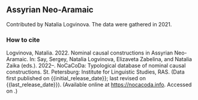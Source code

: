 ## Assyrian Neo-Aramaic

Contributed by Natalia Logvinova. The data were gathered in 2021.

### How to cite

Logvinova, Natalia. 2022. Nominal causal constructions in Assyrian Neo-Aramaic. In: Say, Sergey, Natalia Logvinova,
Elizaveta Zabelina, and Natalia Zaika (eds.). 2022–. NoCaCoDa: Typological database of nominal causal constructions.
St. Petersburg: Institute for Linguistic Studies, RAS. (Data first published on {{initial_release_date}};
last revised on {{last_release_date}}). (Available online at https://nocacoda.info. Accessed on <span class="today-span"></span>.)
